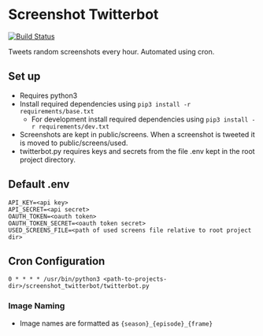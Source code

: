 # Screenshot Twitterbot
[![Build Status](https://travis-ci.com/JacobDawson98/futurama_screens.svg?branch=master)](https://travis-ci.com/JacobDawson98/futurama_screens)


Tweets random screenshots every hour. Automated using cron.

## Set up
  * Requires python3
  * Install required dependencies using `pip3 install -r requirements/base.txt`
      * For development install required dependencies using `pip3 install -r requirements/dev.txt`
  * Screenshots are kept in public/screens. When a screenshot is tweeted it is moved to public/screens/used.
  * twitterbot.py requires keys and secrets from the file .env kept in the root project directory.

## Default .env
```
API_KEY=<api key>
API_SECRET=<api secret>
OAUTH_TOKEN=<oauth token>
OAUTH_TOKEN_SECRET=<oauth token secret>
USED_SCREENS_FILE=<path of used screens file relative to root project dir>
```

## Cron Configuration
```
0 * * * * /usr/bin/python3 <path-to-projects-dir>/screenshot_twitterbot/twitterbot.py
```

### Image Naming
  * Image names are formatted as `{season}_{episode}_{frame}`
